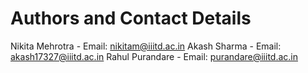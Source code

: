 # Authors and Contact Details

Nikita Mehrotra - Email: nikitam@iiitd.ac.in
Akash Sharma - Email: akash17327@iiitd.ac.in
Rahul Purandare - Email: purandare@iiitd.ac.in